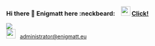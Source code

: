 ### Hi there 👋 Enigmatt here :neckbeard: &nbsp;&nbsp; <img height="25" width="25" src="https://image.flaticon.com/icons/svg/733/733590.svg" /> <a href="https://www.youtube.com/Enigmatt_eu" target="_blank">Click!</a>
<img src="https://yt3.ggpht.com/stprXQChKYajVfWqVmqe5pztSzVzPa6WlN2ep2WoOkKBLHTd7lgMcAnSmyCOCpskaBiDBFXu=w1707-fcrop64=1,00005a57ffffa5a8-k-c0xffffffff-no-nd-rj" /><br>
<img height="25" width="25" src="https://image.flaticon.com/icons/svg/95/95645.svg" /> &nbsp; administrator@enigmatt.eu <br>

<!--
**enigmatt-pl/enigmatt-pl** is a ✨ _special_ ✨ repository because its `README.md` (this file) appears on your GitHub profile.

Here are some ideas to get you started:

- 🔭 I’m currently working on ...
- 🌱 I’m currently learning ...
- 👯 I’m looking to collaborate on ...
- 🤔 I’m looking for help with ...
- 💬 Ask me about ...
- 📫 How to reach me: ...
- 😄 Pronouns: ...
- ⚡ Fun fact: ...
-->
